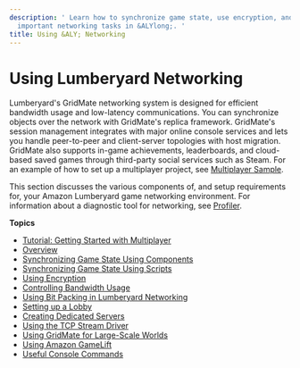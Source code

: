 ```yaml
---
description: ' Learn how to synchronize game state, use encryption, and perform other
  important networking tasks in &ALYlong;. '
title: Using &ALY; Networking
---
```

# Using Lumberyard Networking<a name="network-intro"></a>

Lumberyard's GridMate networking system is designed for efficient bandwidth usage and low\-latency communications\. You can synchronize objects over the network with GridMate's replica framework\. GridMate's session management integrates with major online console services and lets you handle peer\-to\-peer and client\-server topologies with host migration\. GridMate also supports in\-game achievements, leaderboards, and cloud\-based saved games through third\-party social services such as Steam\. For an example of how to set up a multiplayer project, see [Multiplayer Sample](/docs/userguide/samples/projects/multiplayer-enhanced.md)\.

This section discusses the various components of, and setup requirements for, your Amazon Lumberyard game networking environment\. For information about a diagnostic tool for networking, see [Profiler](/docs/userguide/debugging/profiling/intro.md)\.

**Topics**
+ [Tutorial: Getting Started with Multiplayer](/docs/userguide/networking/multiplayer-gs.md)
+ [Overview](/docs/userguide/networking/ing-overview.md)
+ [Synchronizing Game State Using Components](/docs/userguide/networking/synchronizing-game-state-using-components.md)
+ [Synchronizing Game State Using Scripts](/docs/userguide/networking/synchronizing-game-state-using-scripts.md)
+ [Using Encryption](/docs/userguide/networking/encryption-intro.md)
+ [Controlling Bandwidth Usage](/docs/userguide/networking/bandwidth-control.md)
+ [Using Bit Packing in Lumberyard Networking](/docs/userguide/networking/bitpacking.md)
+ [Setting up a Lobby](/docs/userguide/networking/lobby-setup.md)
+ [Creating Dedicated Servers](/docs/userguide/networking/dedicated-server.md)
+ [Using the TCP Stream Driver](/docs/userguide/networking/tcp-using.md)
+ [Using GridMate for Large\-Scale Worlds](/docs/userguide/networking/interest-manager-large-scale-worlds.md)
+ [Using Amazon GameLift](/docs/userguide/networking/gamelift-using.md)
+ [Useful Console Commands](/docs/userguide/networking/console-commands.md)
